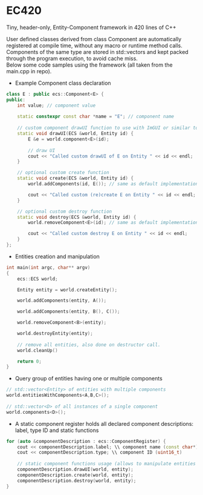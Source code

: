 # EC420
Tiny, header-only, Entity-Component framework in 420 lines of C++ 


User defined classes derived from class Component<T> are automatically registered at compile time, without any macro or runtime method calls.  
Components of the same type are stored in std::vectors and kept packed through the program execution, to avoid cache miss.  
Below some code samples using the framework (all taken from the main.cpp in repo).

* Example Component class declaration
```cpp
class E : public ecs::Component<E> {
public:
	int value; // component value
	
	static constexpr const char *name = "E"; // component name
	
	// custom component drawUI function to use with ImGUI or similar to show and modify component data
	static void drawUI(ECS &world, Entity id) { 
		E &e = world.component<E>(id);
		
		// draw UI
		cout << "Called custom drawUI of E on Entity " << id << endl;
	}

	// optional custom create function
	static void create(ECS &world, Entity id) { 
		world.addComponents(id, E()); // same as default implementation

		cout << "Called custom (re)create E on Entity " << id << endl;
	}

	// optional custom destroy function
	static void destroy(ECS &world, Entity id) { 
		world.removeComponent<E>(id); // same as default implementation

		cout << "Called custom destroy E on Entity " << id << endl;
	}
};
```
* Entities creation and manipulation
```cpp
int main(int argc, char** argv)
{
	ecs::ECS world;

	Entity entity = world.createEntity();

	world.addComponents(entity, A());

	world.addComponents(entity, B(), C());

	world.removeComponent<B>(entity);

	world.destroyEntity(entity);
	
	// remove all entities, also done on destructor call. 
	world.cleanUp() 

	return 0;
}
```
* Query group of entities having one or multiple components
```cpp
// std::vector<Entity> of entities with multiple components
world.entitiesWithComponents<A,B,C>();
	
// std::vector<D> of all instances of a single component
world.components<D>();
```
* A static component register holds all declared component descriptions: label, type ID and static functions
```cpp
for (auto &componentDescription : ecs::ComponentRegister) {
	cout << componentDescription.label; \\ component name (const char*)
	cout << componentDescription.type; \\ component ID (uint16_t)
	
	// static component functions usage (allows to manipulate entities using only component IDs)
	componentDescription.drawUI(world, entity); 
	componentDescription.create(world, entity);
	componentDescription.destroy(world, entity);
}
```
